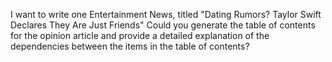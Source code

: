 I want to write one Entertainment News, titled "Dating Rumors? Taylor Swift Declares They Are Just Friends" Could you generate the table of contents for the opinion article and provide a detailed explanation of the dependencies between the items in the table of contents?